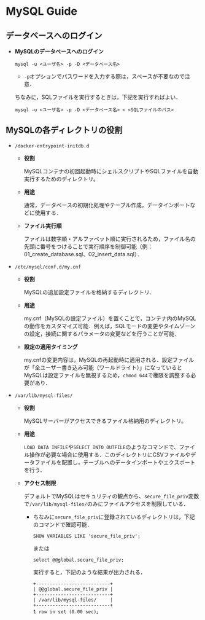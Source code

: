 # MySQL Guide

## データベースへのログイン
- **MySQLのデータベースへのログイン**

    ```
    mysql -u <ユーザ名> -p -D <データベース名>
    ```
    - ```-p```オプションでパスワードを入力する際は，スペースが不要なので注意．

    ちなみに，SQLファイルを実行するときは，下記を実行すればよい．
    ```
    mysql -u <ユーザ名> -p -D <データベース名> < <SQLファイルのパス>
    ``` 
## MySQLの各ディレクトリの役割
- ```/docker-entrypoint-initdb.d```
    
    - **役割**
        
        MySQLコンテナの初回起動時にシェルスクリプトやSQLファイルを自動実行するためのディレクトリ。

    - **用途** 
    
        通常，データベースの初期化処理やテーブル作成，データインポートなどに使用する．
    
    - **ファイル実行順**

        ファイルは数字順・アルファベット順に実行されるため，ファイル名の先頭に番号をつけることで実行順序を制御可能（例：01_create_database.sql、02_insert_data.sql）．

- ```/etc/mysql/conf.d/my.cnf```
    
    - **役割**
    
        MySQLの追加設定ファイルを格納するディレクトリ．
    
    - **用途** 
        
        my.cnf（MySQLの設定ファイル）を置くことで，コンテナ内のMySQLの動作をカスタマイズ可能．例えば，SQLモードの変更やタイムゾーンの設定，接続に関するパラメータの変更などを行うことが可能．
    
    - **設定の適用タイミング**
        
        my.cnfの変更内容は，MySQLの再起動時に適用される．設定ファイルが「全ユーザー書き込み可能（ワールドライト）」になっているとMySQLは設定ファイルを無視するため，```chmod 644```で権限を調整する必要があり．

- ```/var/lib/mysql-files/```
    
    - **役割**

        MySQLサーバーがアクセスできるファイル格納用のディレクトリ。
    
    - **用途** 
        
        ```LOAD DATA INFILE```や```SELECT INTO OUTFILE```のようなコマンドで、ファイル操作が必要な場合に使用する．このディレクトリにCSVファイルやデータファイルを配置し，テーブルへのデータインポートやエクスポートを行う．

    - **アクセス制限** 

        デフォルトでMySQLはセキュリティの観点から、```secure_file_priv```変数で```/var/lib/mysql-files/```のみにファイルアクセスを制限している．

        - ちなみに```secure_file_priv```に登録されているディレクトリは，下記のコマンドで確認可能．
            
            ```mysql
            SHOW VARIABLES LIKE 'secure_file_priv';
            ```
            または
            ```mysql
            select @@global.secure_file_priv;
            ```
            実行すると，下記のような結果が出力される．
            ```
            +---------------------------+
            | @@global.secure_file_priv |
            +---------------------------+
            | /var/lib/mysql-files/     |
            +---------------------------+
            1 row in set (0.00 sec)」
            ```





